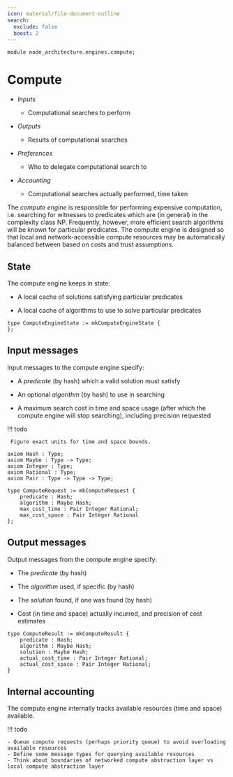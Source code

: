 ```yaml
---
icon: material/file-document-outline
search:
  exclude: false
  boost: 2
---
```


```juvix
module node_architecture.engines.compute;
```

# Compute

- *Inputs*
    - Computational searches to perform

- *Outputs*

    - Results of computational searches

- *Preferences*

    - Who to delegate computational search to

- *Accounting*
    - Computational searches actually performed, time taken

The _compute engine_ is responsible for performing expensive computation, i.e. searching for witnesses to predicates which are (in general) in the complexity class NP. Frequently, however, more efficient search algorithms will be known for particular predicates. The compute engine is designed so that local and network-accessible compute resources may be automatically balanced between based on costs and trust assumptions.

## State

The compute engine keeps in state:

- A local cache of solutions satisfying particular predicates

- A local cache of algorithms to use to solve particular predicates

```juvix
type ComputeEngineState := mkComputeEngineState {
};
```

## Input messages

Input messages to the compute engine specify:

- A _predicate_ (by hash) which a valid solution must satisfy

- An optional _algorithm_ (by hash) to use in searching

- A maximum search cost in time and space usage (after which the compute engine will stop searching), including precision requested


!!! todo

     Figure exact units for time and space bounds.

```juvix
axiom Hash : Type;
axiom Maybe : Type -> Type;
axiom Integer : Type;
axiom Rational : Type;
axiom Pair : Type -> Type -> Type;

type ComputeRequest := mkComputeRequest {
    predicate : Hash;
    algorithm : Maybe Hash;
    max_cost_time : Pair Integer Rational;
    max_cost_space : Pair Integer Rational
};
```

## Output messages

Output messages from the compute engine specify:

- The _predicate_ (by hash)

- The _algorithm_ used, if specific (by hash)

- The _solution_ found, if one was found (by hash)

- Cost (in time and space) actually incurred, and precision of cost estimates

```juvix
type ComputeResult := mkComputeResult {
    predicate : Hash;
    algorithm : Maybe Hash;
    solution : Maybe Hash;
    actual_cost_time : Pair Integer Rational;
    actual_cost_space : Pair Integer Rational;
}
```

## Internal accounting

The compute engine internally tracks available resources (time and space) available.

!!! todo

    - Queue compute requests (perhaps priority queue) to avoid overloading available resources
    - Define some message types for querying available resources
    - Think about boundaries of networked compute abstraction layer vs local compute abstraction layer
